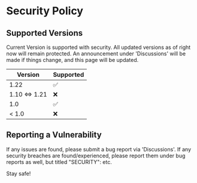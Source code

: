 # Security Policy

## Supported Versions

Current Version is supported with security. All updated versions as of right now will remain protected. 
An announcement under 'Discussions' will be made if things change, and this page will be updated.

| Version | Supported          |
| ------- | ------------------ |
| 1.22   | :white_check_mark:  |
| 1.10 <=> 1.21  | :x:         |
| 1.0   | :white_check_mark:   |
| < 1.0   | :x:                |

## Reporting a Vulnerability

If any issues are found, please submit a bug report via 'Discussions'.
If any security breaches are found/experienced, please report them under bug reports as well, but titled "SECURITY": etc.

Stay safe!
